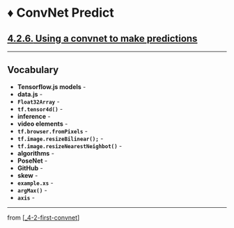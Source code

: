 # ♦️ ConvNet Predict

## [**4.2.6.** Using a convnet to make predictions](https://livebook.manning.com/book/deep-learning-with-javascript/chapter-4/94)

---

## **Vocabulary**

- **Tensorflow.js models** -
- **data.js** -
- **`Float32Array`** -
- **`tf.tensor4d()`** -
- **inference** -
- **video elements** -
- **`tf.browser.fromPixels`** -
- **`tf.image.resizeBilinear();`** -
- **`tf.image.resizeNearestNeighbot()`** -
- **algorithms** -
- **PoseNet** -
- **GitHub** -
- **skew** -
- **`example.xs`** -
- **`argMax()`** -
- **`axis`** -

---
from [[_4-2-first-convnet]]

[//begin]: # "Autogenerated link references for markdown compatibility"
[_4-2-first-convnet]: _4-2-first-convnet.md "♦️ First ConvNet"
[//end]: # "Autogenerated link references"